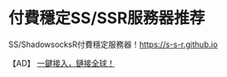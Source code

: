 # 付費穩定SS/SSR服務器推荐

SS/ShadowsocksR付費穩定服務器！https://s-s-r.github.io

【AD】 [一鍵接入，鏈接全球！](https://s-s-r.github.io/)
